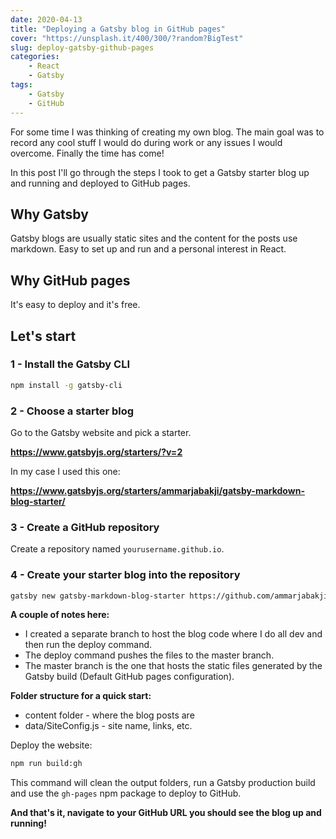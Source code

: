 ```yaml
---
date: 2020-04-13
title: "Deploying a Gatsby blog in GitHub pages"
cover: "https://unsplash.it/400/300/?random?BigTest"
slug: deploy-gatsby-github-pages
categories: 
    - React
    - Gatsby
tags:
    - Gatsby
    - GitHub
---
```


For some time I was thinking of creating my own blog. The main goal was to record any cool stuff I would do during work or any issues I would overcome. Finally the time has come!

In this post I'll go through the steps I took to get a Gatsby starter blog up and running and deployed to GitHub pages.

## Why Gatsby

Gatsby blogs are usually static sites and the content for the posts use markdown. Easy to set up and run and a personal interest in React.

## Why GitHub pages

It's easy to deploy and it's free.

## Let's start

### 1 - Install the Gatsby CLI

```bash
npm install -g gatsby-cli
```

### 2 - Choose a starter blog

Go to the Gatsby website and pick a starter.

**<https://www.gatsbyjs.org/starters/?v=2>**

In my case I used this one:

**<https://www.gatsbyjs.org/starters/ammarjabakji/gatsby-markdown-blog-starter/>**

### 3 - Create a GitHub repository

Create a repository named ``yourusername.github.io``.

### 4 - Create your starter blog into the repository

```bash
gatsby new gatsby-markdown-blog-starter https://github.com/ammarjabakji/gatsby-markdown-blog-starter
```

**A couple of notes here:**

- I created a separate branch to host the blog code where I do all dev and then run the deploy command.
- The deploy command pushes the files to the master branch.
- The master branch is the one that hosts the static files generated by the Gatsby build (Default GitHub pages configuration).

**Folder structure for a quick start:**

- content folder - where the blog posts are
- data/SiteConfig.js - site name, links, etc.

Deploy the website:

```bash
npm run build:gh
```

This command will clean the output folders, run a Gatsby production build and use the ``gh-pages`` npm package to deploy to GitHub.

**And that's it, navigate to your GitHub URL you should see the blog up and running!**
